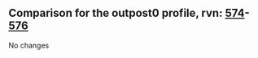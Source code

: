 ## Comparison for the outpost0 profile, rvn: [574](https://github.com/PRO100KatYT/FortniteProfileRevisions/tree/main/profiles/outpost0/574%20outpost0.json)-[576](https://github.com/PRO100KatYT/FortniteProfileRevisions/tree/main/profiles/outpost0/576%20outpost0.json)

No changes
